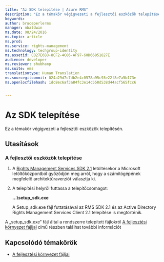 ```yaml
---
title: "Az SDK telepítése | Azure RMS"
description: "Ez a témakör végigvezeti a fejlesztői eszközök telepítésén."
keywords: 
author: bruceperlerms
manager: mbaldwin
ms.date: 08/24/2016
ms.topic: article
ms.prod: 
ms.service: rights-management
ms.technology: techgroup-identity
ms.assetid: C827E6B8-8CF2-4C86-AF97-60D66851827E
audience: developer
ms.reviewer: shubhamp
ms.suite: ems
translationtype: Human Translation
ms.sourcegitcommit: 024a29d7c7db2e4c0578a95c93e22f8e7a5b173e
ms.openlocfilehash: 1dc8ec6af3a84fc3e14c550d538d44acf565fcc6


---
```


# Az SDK telepítése

Ez a témakör végigvezeti a fejlesztői eszközök telepítésén.

## Utasítások

### A fejlesztői eszközök telepítése

1.  A [Rights Management Services SDK 2.1](http://www.microsoft.com/en-us/download/details.aspx?id=38397) letöltésekor a Microsoft letöltőközpontból győződjön meg arról, hogy a számítógépének megfelelő architektúraverziót választja ki.
2.  A telepítési helyről futtassa a telepítőcsomagot:

    **...\\setup\_sdk.exe**

    A Setup\_sdk.exe fájl futtatásával az RMS SDK 2.1 és az Active Directory Rights Management Services Client 2.1 telepítése is megtörténik.

A „setup\_sdk.exe” fájl által a rendszerre telepített fájlokról [A fejlesztési környezet fájljai](sdk-elements.md) című részben találhat további információt

## Kapcsolódó témakörök

* [A fejlesztési környezet fájljai](sdk-elements.md)
 

 



<!--HONumber=Aug16_HO4-->


